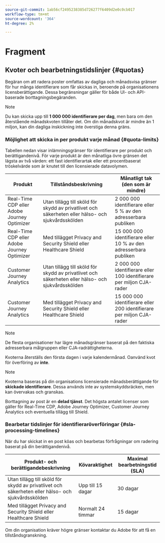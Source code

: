```yaml
---
source-git-commit: 1ab56cf2495238385d726277f6409d2e0c0cb017
workflow-type: tm+mt
source-wordcount: '364'
ht-degree: 2%

---
```

# Fragment

## Kvoter och bearbetningstidslinjer {#quotas}

Begäran om att radera poster omfattas av dagliga och månadsvisa gränser för hur många identifierare som får skickas in, beroende på organisationens licensberättigande. Dessa begränsningar gäller för både UI- och API-baserade borttagningsbegäranden.

>[!NOTE]
>
>Du kan skicka upp till **1 000 000 identifierare per dag**, men bara om den återstående månadskvoten tillåter det. Om din månadskvot är mindre än 1 miljon, kan din dagliga inskickning inte överstiga denna gräns.

### Möjlighet att skicka in per produkt varje månad {#quota-limits}

Tabellen nedan visar inlämningsgränser för identifierare per produkt och berättigandenivå. För varje produkt är den månatliga övre gränsen det lägsta av två värden: ett fast identifierartak eller ett procentbaserat tröskelvärde som är knutet till den licensierade datavolymen.

| Produkt | Tillståndsbeskrivning | Månatligt tak (den som är mindre) |
|----------|-------------------------|---------------------------------|
| Real-Time CDP eller Adobe Journey Optimizer | Utan tillägg till sköld för skydd av privatlivet och säkerheten eller hälso- och sjukvårdsskölden | 2 000 000 identifierare eller 5 % av den adresserbara publiken |
| Real-Time CDP eller Adobe Journey Optimizer | Med tillägget Privacy and Security Shield eller Healthcare Shield | 15 000 000 identifierare eller 10 % av den adresserbara publiken |
| Customer Journey Analytics | Utan tillägg till sköld för skydd av privatlivet och säkerheten eller hälso- och sjukvårdsskölden | 2 000 000 identifierare eller 100 identifierare per miljon CJA-rader |
| Customer Journey Analytics | Med tillägget Privacy and Security Shield eller Healthcare Shield | 15 000 000 identifierare eller 200 identifierare per miljon CJA-rader |

>[!NOTE]
>
> De flesta organisationer har lägre månadsgränser baserat på den faktiska adresserbara målgruppen eller CJA-radrättigheterna.

Kvoterna återställs den första dagen i varje kalendermånad. Oanvänd kvot för överföring av **inte**.

>[!NOTE]
>
>Kvoterna baseras på din organisations licensierade månadsberättigande för **skickade identifierare**. Dessa används inte av systemskyddsräcken, men kan övervakas och granskas.
>
>Borttagning av post är en **delad tjänst**. Det högsta antalet licenser som gäller för Real-Time CDP, Adobe Journey Optimizer, Customer Journey Analytics och eventuella tillägg till Shield.

### Bearbetar tidslinjer för identifieraröverföringar {#sla-processing-timelines}

När du har skickat in en post köas och bearbetas förfrågningar om radering baserat på din berättigandenivå.

| Produkt- och berättigandebeskrivning | Kövaraktighet | Maximal bearbetningstid (SLA) |
|------------------------------------------------------------------------------------|---------------------|-------------------------------|
| Utan tillägg till sköld för skydd av privatlivet och säkerheten eller hälso- och sjukvårdsskölden | Upp till 15 dagar | 30 dagar |
| Med tillägget Privacy and Security Shield eller Healthcare Shield | Normalt 24 timmar | 15 dagar |

Om din organisation kräver högre gränser kontaktar du Adobe för att få en tillståndsgranskning.
